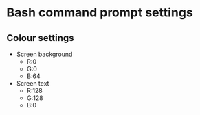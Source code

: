 # Bash command prompt settings

## Colour settings
- Screen background
  - R:0 
  - G:0
  - B:64
- Screen text
   - R:128
   - G:128
   - B:0
